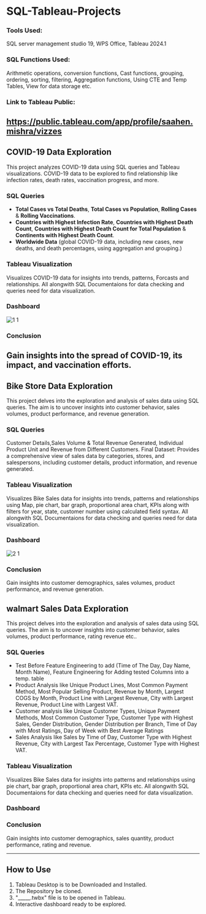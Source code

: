 # SQL-Tableau-Projects
### Tools Used:
SQL server management studio 19, WPS Office, Tableau 2024.1
### SQL Functions Used:
Arithmetic operations,  conversion functions, Cast functions,  grouping, ordering, sorting, filtering, Aggregation functions, Using CTE and Temp Tables, View for data storage etc.
### Link to Tableau Public:
https://public.tableau.com/app/profile/saahen.mishra/vizzes
-----------------------------------------------------------------------------------------------------------------------------------------------------------------------------


## COVID-19 Data Exploration
This project analyzes COVID-19 data using SQL queries and Tableau visualizations.
COVID-19 data to be explored to find relationship like infection rates, death rates, vaccination progress, and more.

### SQL Queries
- **Total Cases vs Total Deaths**, **Total Cases vs Population**, **Rolling Cases** & **Rolling Vaccinations**.
- **Countries with Highest Infection Rate**, **Countries with Highest Death Count**, **Countries with Highest Death Count for Total Population** & **Continents with Highest Death Count**.
- **Worldwide Data** (global COVID-19 data, including new cases, new deaths, and death percentages, using aggregation and grouping.)

### Tableau Visualization
Visualizes COVID-19 data for insights into trends, patterns, Forcasts and relationships. All alongwith SQL Documentaions for data checking and queries need for data visualization.

### Dashboard
![1 1](https://github.com/saahen-sriyan-mishra/SQL-Tableau-Projects/assets/139043263/c742e82e-b52a-44dc-8299-ea2d869d0e3b)

### Conclusion
Gain insights into the spread of COVID-19, its impact, and vaccination efforts.
-----------------------------------------------------------------------------------------------------------------------------------------------------------------------------

## Bike Store Data Exploration
This project delves into the exploration and analysis of sales data using SQL queries. The aim is to uncover insights into customer behavior, sales volumes, product performance, and revenue generation.

### SQL Queries
Customer Details,Sales Volume & Total Revenue Generated, Individual Product Unit and Revenue from Different Customers.
Final Dataset: Provides a comprehensive view of sales data by categories, stores, and salespersons, including customer details, product information, and revenue generated.

### Tableau Visualization
Visualizes Bike Sales data for insights into trends, patterns and relationships using Map, pie chart, bar graph, proportional area chart, KPIs along with filters for year, state, customer number using calculated field syntax. All alongwith SQL Documentaions for data checking and queries need for data visualization.

### Dashboard
![2 1](https://github.com/saahen-sriyan-mishra/SQL-Tableau-Projects/assets/139043263/52157d30-b37a-4f51-af35-3ddf1aa2d8ba)

### Conclusion
Gain insights into customer demographics, sales volumes, product performance, and revenue generation.


## walmart Sales Data Exploration
This project delves into the exploration and analysis of sales data using SQL queries. The aim is to uncover insights into customer behavior, sales volumes, product performance, rating revenue etc..

### SQL Queries
- Test Before Feature Engineering to add (Time of The Day, Day Name, Month Name), Feature Engineering for Adding tested Columns into a temp. table
- Product Analysis like Unique Product Lines, Most Common Payment Method, Most Popular Selling Product, Revenue by Month, Largest COGS by Month, Product Line with Largest Revenue, City with Largest Revenue, Product Line with Largest VAT.
- Customer analysis like Unique Customer Types, Unique Payment Methods, Most Common Customer Type, Customer Type with Highest Sales, Gender Distribution, Gender Distribution per Branch, Time of Day with Most Ratings, Day of Week with Best Average Ratings
- Sales Analysis like Sales by Time of Day, Customer Type with Highest Revenue, City with Largest Tax Percentage, Customer Type with Highest VAT.

### Tableau Visualization
Visualizes Bike Sales data for insights into patterns and relationships using pie chart, bar graph, proportional area chart, KPIs etc. All alongwith SQL Documentaions for data checking and queries need for data visualization.

### Dashboard

### Conclusion
Gain insights into customer demographics, sales quantity, product performance, rating and revenue.

---------------------------------------------------------------------------------------------------------------------------------------------------------------------------------------------------------------------
## How to Use
1. Tableau Desktop is to be Downloaded and Installed.
2. The Repository be cloned.
3.  "_____.twbx" file is to be opened in Tableau.
4. Interactive dashboard ready to be explored.
